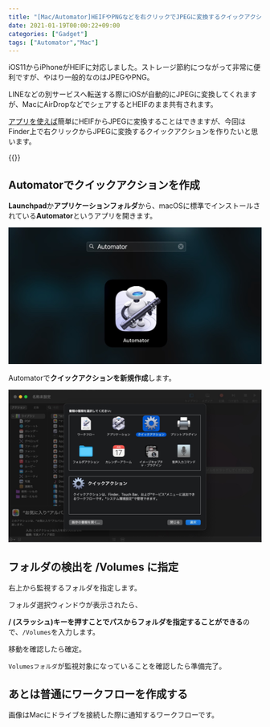 ```yaml
---
title: "[Mac/Automator]HEIFやPNGなどを右クリックでJPEGに変換するクイックアクション"
date: 2021-01-19T00:00:22+09:00
categories: ["Gadget"]
tags: ["Automator","Mac"]
---
```


iOS11からiPhoneがHEIFに対応しました。ストレージ節約につながって非常に便利ですが、やはり一般的なのはJPEGやPNG。

LINEなどの別サービスへ転送する際にiOSが自動的にJPEGに変換してくれますが、MacにAirDropなどでシェアするとHEIFのまま共有されます。

[アプリを使えば](https://apps.apple.com/jp/app/imazing-heic-converter/id1292198261?mt=12)簡単にHEIFからJPEGに変換することはできますが、今回はFinder上で右クリックからJPEGに変換するクイックアクションを作りたいと思います。

{{<ad>}}

## Automatorでクイックアクションを作成

**Launchpad**か**アプリケーションフォルダ**から、macOSに標準でインストールされている<b>Automator</b>というアプリを開きます。

![](../../../images/launchpad-automator.jpg)

Automatorで<b>クイックアクションを新規作成</b>します。

![](../../../images/Capture.jpg)

## フォルダの検出を /Volumes に指定

右上から監視するフォルダを指定します。



フォルダ選択ウィンドウが表示されたら、



<b>/ (スラッシュ)キーを押すことでパスからフォルダを指定することができる</b>ので、`/Volumes`を入力します。



移動を確認したら確定。



`Volumesフォルダ`が監視対象になっていることを確認したら準備完了。



## あとは普通にワークフローを作成する

画像はMacにドライブを接続した際に通知するワークフローです。

